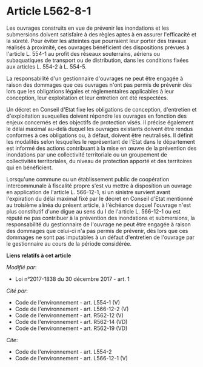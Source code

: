# Article L562-8-1

Les ouvrages construits en vue de prévenir les inondations et les submersions doivent satisfaire à des règles aptes à en
assurer l'efficacité et la sûreté. Pour éviter les atteintes que pourraient leur porter des travaux réalisés à proximité, ces
ouvrages bénéficient des dispositions prévues à l'article L. 554-1 au profit des réseaux souterrains, aériens ou
subaquatiques de transport ou de distribution, dans les conditions fixées aux articles L. 554-2 à L. 554-5. 

La responsabilité d'un gestionnaire d'ouvrages ne peut être engagée à raison des dommages que ces ouvrages n'ont pas permis
de prévenir dès lors que les obligations légales et réglementaires applicables à leur conception, leur exploitation et leur
entretien ont été respectées. 

Un décret en Conseil d'Etat fixe les obligations de conception, d'entretien et d'exploitation auxquelles doivent répondre les
ouvrages en fonction des enjeux concernés et des objectifs de protection visés. Il précise également le délai maximal au-delà
duquel les ouvrages existants doivent être rendus conformes à ces obligations ou, à défaut, doivent être neutralisés. Il
définit les modalités selon lesquelles le représentant de l'Etat dans le département est informé des actions contribuant à la
mise en œuvre de la prévention des inondations par une collectivité territoriale ou un groupement de collectivités
territoriales, du niveau de protection apporté et des territoires qui en bénéficient. 

Lorsqu'une commune ou un établissement public de coopération intercommunale à fiscalité propre s'est vu mettre à disposition
un ouvrage en application de l'article L. 566-12-1, si un sinistre survient avant l'expiration du délai maximal fixé par le
décret en Conseil d'Etat mentionné au troisième alinéa du présent article, à l'échéance duquel l'ouvrage n'est plus
constitutif d'une digue au sens du I de l'article L. 566-12-1 ou est réputé ne pas contribuer à la prévention des inondations
et submersions, la responsabilité du gestionnaire de l'ouvrage ne peut être engagée à raison des dommages que celui-ci n'a
pas permis de prévenir, dès lors que ces dommages ne sont pas imputables à un défaut d'entretien de l'ouvrage par le
gestionnaire au cours de la période considérée.

**Liens relatifs à cet article**

_Modifié par_:

  - Loi n°2017-1838 du 30 décembre 2017 - art. 1

_Cité par_:

  - Code de l'environnement - art. L554-1 (V)
  - Code de l'environnement - art. L566-12-2 (V)
  - Code de l'environnement - art. R562-12 (V)
  - Code de l'environnement - art. R562-14 (VD)
  - Code de l'environnement - art. R562-19 (VD)

_Cite_:

  - Code de l'environnement - art. L554-2
  - Code de l'environnement - art. L566-12-1 (V)
